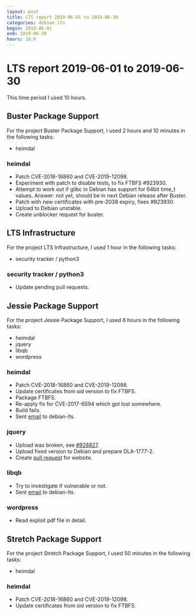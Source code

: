 ```yaml
---
layout: post
title: LTS report 2019-06-01 to 2019-06-30
categories: debian_lts
begin: 2019-06-01
end: 2019-06-30
hours: 10.0
---
```


# LTS report 2019-06-01 to 2019-06-30

This time period I used 10 hours.

## Buster Package Support
For the project Buster Package Support, I used 2 hours and 10 minutes in the following tasks:

* heimdal

### heimdal
* Patch CVE-2018-16860 and CVE-2019-12098.
* Experiment with patch to disable tests, to fix FTBFS #923930.
* Attempt to work out if glibc in Debian has support for 64bit time_t
  values. Answer: not yet, should be in next Debian release after Buster.
* Patch with new certificates with pre-2038 expiry, fixes #923930.
* Upload to Debian unstable.
* Create unblocker request for buster.


## LTS Infrastructure
For the project LTS Infrastructure, I used 1 hour in the following tasks:

* security tracker / python3

### security tracker / python3
* Update pending pull requests.


## Jessie Package Support
For the project Jessie Package Support, I used 6 hours in the following tasks:

* heimdal
* jquery
* libqb
* wordpress

### heimdal
* Patch CVE-2018-16860 and CVE-2019-12098.
* Update certificates from sid version to fix FTBFS.
* Package FTBFS.
* Re-apply fix for CVE-2017-6594 which got lost somewhere.
* Build fails.
* Sent [email](https://lists.debian.org/debian-lts/2019/05/msg00110.html) to debian-lts.

### jquery
* Upload was broken, see [#928827](http://bugs.debian.org/928827).
* Upload fixed version to Debian and prepare DLA-1777-2.
* Create [pull request](https://salsa.debian.org/webmaster-team/webwml/merge_requests/141/diffs) for website.

### libqb
* Try to investigate if vulnerable or not.
* Sent [email](https://lists.debian.org/debian-lts/2019/06/msg00015.html) to debian-lts.

### wordpress
* Read exploit pdf file in detail.


## Stretch Package Support
For the project Stretch Package Support, I used 50 minutes in the following tasks:

* heimdal

### heimdal
* Patch CVE-2018-16860 and CVE-2019-12098.
* Update certificates from sid version to fix FTBFS.



